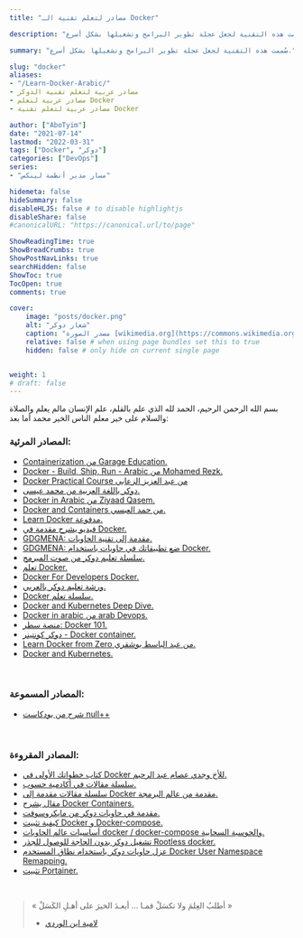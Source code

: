 ```yaml
---
title: "مصادر لتعلم تقنية الـ Docker"

description: "صُممت هذه التقنية لجعل عجلة تطوير البرامج وتشغيلها بشكل أسرع."

summary: "صُممت هذه التقنية لجعل عجلة تطوير البرامج وتشغيلها بشكل أسرع."

slug: "docker"
aliases: 
- "/Learn-Docker-Arabic/"
- مصادر عربية لتعلم تقنية الدوكر
- مصادر عربية لتعلم Docker
- مصادر عربية لتعلم تقنية Docker

author: ["AboTyim"]
date: "2021-07-14"
lastmod: "2022-03-31"
tags: ["Docker", "دوكر"]
categories: ["DevOps"]
series: 
- "مسار مدير أنظمة لينكس"

hidemeta: false
hideSummary: false
disableHLJS: false # to disable highlightjs
disableShare: false
#canonicalURL: "https://canonical.url/to/page"

ShowReadingTime: true
ShowBreadCrumbs: true
ShowPostNavLinks: true
searchHidden: false
ShowToc: true
TocOpen: true
comments: true

cover:
    image: "posts/docker.png"
    alt: "شعار دوكر"
    caption: "مصدر الصورة [wikimedia.org](https://commons.wikimedia.org/wiki/File:Docker_(container_engine)_logo.png)"
    relative: false # when using page bundles set this to true
    hidden: false # only hide on current single page


weight: 1
# draft: false
---
```




بسم الله الرحمن الرحيم، الحمد لله الذي علم بالقلم، علم الإنسان مالم يعلم والصلاة والسلام على خير معلم الناس الخير محمد أما بعد:



### المصادر المرئية:

- [Containerization من Garage Education.](https://www.youtube.com/playlist?list=PLxNoJq6k39G8zg-t26bV-JGLokr0mgNKk)
- [Docker - Build, Ship, Run - Arabic من Mohamed Rezk.](https://www.youtube.com/playlist?list=PLcWvtt1Kdxjdbz8JzGdR5wgsTfx9Mo4Ei)
- [Docker Practical Course من عبد العزيز الزعابي ](https://www.youtube.com/playlist?list=PLXgJ7cArk9uTER4dTdOxbryfx-cz6YkoA)
- [دوكر باللغة العربية من محمد عيسى.](https://www.youtube.com/playlist?list=PLMYF6NkLrdN-vRESJh6XOEaLudHS8chDC)
- [Docker in Arabic من Ziyaad Qasem.](https://www.youtube.com/watch?v=ZYVdPnqpdUc&list=PLCsn73jgrZ7fQOGpnb_KY3ackH9LUjFtC)
- [Docker and Containers من حمد العبسي.](https://www.youtube.com/playlist?list=PL_fM3hPRoGFalxKLBVQc1uASZH5BfbMRj)
- [Learn Docker مدفوعة.](https://www.udemy.com/course/docker-ar/)
- [فيديو يشرح مقدمة في Docker.](https://www.youtube.com/watch?v=nQ6tflsf0aU)
- [GDGMENA: مقدمة إلى تقنية الحاويات.](https://www.youtube.com/watch?v=wRl4Zzpcblk)
- [GDGMENA: ضع تطبيقاتك في حاويات باستخدام Docker.](https://www.youtube.com/watch?v=-N3Ob7hHUD4)
- [سلسلة تعليم دوكر من صوت المبرمج.](https://www.youtube.com/playlist?list=PL_vMoUyBr3srNzFgQXbAjcxMfb-JpRyIN)
- [تعلم Docker.](https://www.youtube.com/playlist?list=PLfDx4cQoUNOY76BQBReTszByDaUiOEhC7)
- [Docker For Developers Docker.](https://www.youtube.com/playlist?list=PLdYYj2XLw5Bmx7lN1flO4eXGGyieUkfBa)
- [ورشة تعليم دوكر بالعربي.](https://www.youtube.com/watch?v=oxRjGqjUXFA)
- [Docker سلسلة تعلم.](https://www.youtube.com/playlist?list=PLX1bW_GeBRhDkTf_jbdvBbkHs2LCWVeXZ)
- [Docker and Kubernetes Deep Dive.](https://www.youtube.com/playlist?list=PLDz4D4ch3hrP_HAqTQjPayqmRDv4mLTgN)
- [Docker in arabic من arab Devops.](https://www.youtube.com/playlist?list=PLRUBR7bRwCwHyFFxVwIpjkKlon2u_KM5V)
- [منصة سطر: Docker 101.](https://satr.codes/courses/FdteTVpysF/view)
- [دوكر كونتينر - Docker container.](https://www.youtube.com/playlist?list=PLs4DLoAA60YgWBrEu4v9mtIWUYYVsYNnC)
- [Learn Docker from Zero من عبد الباسط بوشقري.](https://www.youtube.com/playlist?list=PLnFytj01OW2hTyfcAibo-6DjMGzsiDEMH)
- [Docker and Kubernetes.](https://www.youtube.com/watch?v=PrusdhS2lmo)

<br>

### المصادر المسموعة:

- [شرح من بودكاست null++](https://nullplus.plus/episodes/episode5-docker-intro-quick-tips)

<br>

### المصادر المقروءة:

- [كتاب خطواتك الأولى في Docker للأخ وجدي عصام عبد الرحيم.](https://informatic-ar.com/%D8%AE%D8%B7%D9%88%D8%A7%D8%AA%D9%83-%D8%A7%D9%84%D8%A3%D9%88%D9%84%D9%89-%D9%81%D9%8A-%D8%AF%D9%88%D9%83%D8%B1/)
- [سلسلة مقالات في أكادمية حسوب.](https://academy.hsoub.com/devops/cloud-computing/docker/)
- [سلسلة مقالات مقدمة إلى Docker مقدمة من عالم البرمجة.](https://3alam.pro/3mmarg97/series/introduction-to-docker)
- [مقال يشرح Docker Containers.](https://www.r1sk.net/docker-containers/)
- [مقدمة في حاويات دوكر من مايكروسوفت.](https://docs.microsoft.com/ar-sa/learn/modules/intro-to-docker-containers/)
- [كيفية تثبيت Docker و Docker-compose.](https://discourse.aosus.org/t/topic/2223)
- [أساسيات عالم الحاويات docker / docker-compose والحوسبة السحابية.](https://discourse.aosus.org/t/topic/2332)
- [تشغيل دوكر بدون الحاجة للوصول للجذر Rootless docker.](https://discourse.aosus.org/t/topic/2228)
- [عزل حاويات دوكر باستخدام نطاق المستخدم Docker User Namespace Remapping.](https://discourse.aosus.org/t/topic/2253)
- [تثبيت Portainer.](https://discourse.aosus.org/t/topic/2346)

<br>

> « أطلبُ العِلمَ ولا تكسَلْ فمـا ... أبعـدَ الخيرَ على أهـلِ الكَسَلْ »
>
> * [لامية ابن الوردي](https://www.youtube.com/watch?v=CzGfuo-k6Q4)